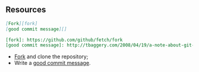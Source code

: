 ## Resources

```md
[Fork][fork]
[good commit message][]

[fork]: https://github.com/github/fetch/fork
[good commit message]: http://tbaggery.com/2008/04/19/a-note-about-git-commit-messages.html
```

- [Fork][fork] and clone the repository;
- Write a [good commit message][].

[fork]: https://github.com/github/fetch/fork
[good commit message]: http://tbaggery.com/2008/04/19/a-note-about-git-commit-messages.html
